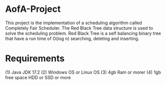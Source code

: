 # AofA-Project
This project is the implementation of a scheduling algorithm called Completely Fair Scheduler.
The Red Black Tree data structure is used to solve the scheduling problem.
Red Black Tree is a self balancing binary tree that have a run time of O(log n) searching, deleting and inserting.

# Requirements
(1) Java JDK 17.2
(2) Windows OS or Linux OS
(3) 4gb Ram or morer
(4) 1gb free space HDD or SSD or more
